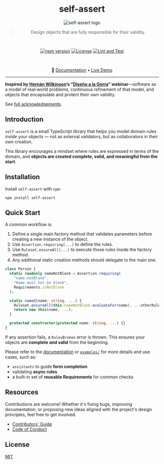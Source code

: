 <h1 align="center">
self-assert
</h1>

<p align="center">
<img src="https://avatars.githubusercontent.com/u/205992123?s=100"
  alt="self-assert logo" />
</p>

<blockquote>
<p align="center"> Design objects that are fully responsible for their validity.</p>
</blockquote>

<div align="center">

<br/>

[![npm version](https://img.shields.io/npm/v/self-assert)][npm]
[![License](https://img.shields.io/badge/license-MIT-green)][license]
[![Lint and Test](https://github.com/self-assert/self-assert/actions/workflows/ci.yml/badge.svg)][gha-lint-and-test]

<br/>

🔗 [Documentation][docs] • [Live Demo][demo]

</div>

---

**Inspired by [Hernán Wilkinson][hernan-url]’s
“[Diseño a la Gorra][disenio-a-la-gorra]” webinar**—software
as a model of real‑world problems, continuous refinement of that model,
and objects that encapsulate and protect their own validity.

See [full acknowledgements][credits].

## Introduction

`self-assert` is a small TypeScript library that
helps you model domain rules _inside_ your objects
— not as external validators, but as collaborators in their own creation.

This library encourages a mindset where rules are expressed in
terms of the domain, and
**objects are created complete, valid, and meaningful from the start**.

## Installation

Install `self-assert` with `npm`:

```shell
npm install self-assert
```

## Quick Start

A common workflow is:

1. Define a single main factory method that validates parameters before
   creating a new instance of the object.
2. Use `Assertion.requiring(...)` to define the rules.
3. Use `Ruleset.ensureAll(...)` to execute those rules inside the factory method.
4. Any additional static creation methods should delegate to the main one.

```ts
class Person {
  static readonly nameNotBlank = Assertion.requiring(
    "name.notBlank",
    "Name must not be blank",
    Requirements.isNotBlank
  );

  static named(name: string, ...) {
    Ruleset.ensureAll(this.nameNotBlank.evaluateFor(name), ...otherRules);
    return new this(name, ...);
  }

  protected constructor(protected name: string, ...) {}
}
```

If any assertion fails, a `RulesBroken` error is thrown.
This ensures your objects are **complete and valid** from the beginning.

Please refer to the [documentation][docs] or
[`examples/`](https://github.com/self-assert/self-assert/tree/main/examples)
for more details and use cases, such as:

- `assistants` to guide **form completion**
- validating **async rules**
- a built-in set of **reusable Requirements** for common checks

## Resources

Contributions are welcome! Whether it's fixing bugs,
improving documentation, or proposing new ideas aligned with the
project's design principles, feel free to get involved.

- [Contributors' Guide][contributing]
- [Code of Conduct][coc]

## License

[MIT][license]

<!---->

[license]: https://github.com/self-assert/self-assert/blob/main/LICENSE
[contributing]: https://github.com/self-assert/self-assert/blob/main/CONTRIBUTING.md
[coc]: https://github.com/self-assert/.github/blob/main/CODE_OF_CONDUCT.md
[docs]: https://self-assert.github.io/self-assert
[demo]: https://codesandbox.io/p/sandbox/github/self-assert/self-assert-react-demo
[credits]: https://self-assert.github.io/self-assert/acknowledgements

<!-- Badges -->

[npm]: https://www.npmjs.com/package/self-assert
[gha-lint-and-test]: https://github.com/self-assert/self-assert/actions/workflows/ci.yml

<!---->

[hernan-url]: https://github.com/hernanwilkinson
[disenio-a-la-gorra]: https://github.com/hernanwilkinson/disenioALaGorra
